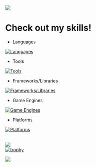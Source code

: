 <img src="https://capsule-render.vercel.app/api?type=waving&height=300&color=gradient&text=Kaan&textBg=false&desc=8%20Years%20of%20programming%20experience%20expanding%20to%20Game%20Development,%20Tools,%20Modding%20and%20more.&fontAlign=50&strokeWidth=0&descAlignY=60&descSize=15&animation=fadeIn" />

# Check out my skills!
- Languages
  
[![Languages](https://skillicons.dev/icons?i=cs,css,cpp,html,java,js,lua,php,python,rust,ts)](https://skillicons.dev)
- Tools
  
[![Tools](https://skillicons.dev/icons?i=blender,git,visualstudio,vscode,vscodium,rider,idea,notion,github)](https://skillicons.dev)
- Frameworks/Libraries
  
[![Frameworks/Libraries](https://skillicons.dev/icons?i=react,nodejs,svelte,npm,pnpm,webpack)](https://skillicons.dev)
- Game Engines
  
[![Game Engines](https://skillicons.dev/icons?i=godot,unity,unreal)](https://skillicons.dev)
- Platforms
  
[![Platforms](https://skillicons.dev/icons?i=windows)](https://skillicons.dev/icons)

\
![](https://komarev.com/ghpvc/?username=zrodevkaan&color=FAC151)
\
[![trophy](https://github-profile-trophy.vercel.app/?username=zrodevkaan&theme=darkhub)](https://github.com/ryo-ma/github-profile-trophy)

![](https://hit.yhype.me/github/profile?user_id=90235641)
